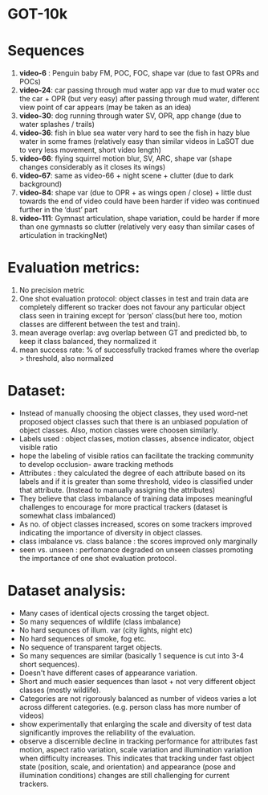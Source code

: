 # GOT-10k

# Sequences

1. **video-6** : Penguin baby 
FM, POC, FOC, shape var (due to fast OPRs and POCs)
2. **video-24**: car passing through mud water 
app var due to mud water occ the car + OPR  (but very easy)
after passing through mud water, different view point of car appears (may be taken as an idea)
3. **video-30**: dog running through water 
SV, OPR, app change (due to water splashes / trails)
4. **video-36**: fish in blue sea water 
very hard to see the fish in hazy blue water in some frames (relatively easy than similar videos in LaSOT due to very less movement, short video length)
5. **video-66**: flying squirrel 
motion blur, SV, ARC, shape var (shape changes considerably as it closes its wings)
6. **video-67**: same as video-66 + night scene + clutter (due to dark background)
7. **video-84**: shape var (due to OPR + as wings open / close) + little dust towards the end of video could have been harder if video was continued further in the ‘dust’ part  
8. **video-111**: Gymnast 
articulation, shape variation, could be harder if more than one gymnasts so clutter  (relatively very easy than similar cases of articulation in trackingNet)

# Evaluation metrics:

1. No precision metric
2. One shot evaluation protocol: object classes in test and train data are completely different so tracker does not favour any particular object class seen in training except for ‘person’ class(but here too, motion classes are different between the test and train).
3. mean average overlap: avg overlap between GT and predicted bb, to keep it class balanced, they normalized it
4. mean success rate: % of successfully tracked frames where the overlap > threshold, also normalized

# Dataset:

- Instead of manually choosing the object classes, they used word-net proposed object classes such that there is an unbiased population of object classes. Also, motion classes were choosen similarly.
- Labels used : object classes, motion classes, absence indicator, object visible ratio
- hope the labeling of visible ratios can facilitate the tracking community to develop occlusion- aware tracking methods
- Attributes : they calculated the degree of each attribute based on its labels and if it is greater than some threshold, video is classified under that attribute. (Instead to manually assigning the attributes)
- They believe that class imbalance of training data imposes meaningful challenges to encourage for more practical trackers (dataset is somewhat class imbalanced)
- As no. of object classes increased, scores on some trackers improved indicating the importance of diversity in object classes.
- class imbalance vs. class balance : the scores improved only marginally
- seen vs. unseen : perfomance degraded on unseen classes promoting the importance of one shot evaluation protocol.

# Dataset analysis:

- Many cases of identical ojects crossing the target object.
- So many sequences of wildlife (class imbalance)
- No hard sequnces of illum. var (city lights, night etc)
- No hard sequences of smoke, fog etc.
- No sequence of transparent target objects.
- So many sequences are similar (basically 1 sequence is cut into 3-4 short sequences).
- Doesn't have different cases of appearance variation.
- Short and much easier sequences than lasot + not very different object classes (mostly wildlife).
- Categories are not rigorously balanced as number of videos varies a lot across different categories. (e.g. person class has more number of videos)
- show experimentally that enlarging the scale and diversity of test data significantly improves the reliability of the evaluation.
- observe a discernible decline in tracking performance for attributes fast motion, aspect ratio variation, scale variation and illumination variation when difficulty increases. This indicates that tracking under fast object state (position, scale, and orientation) and appearance (pose and illumination conditions) changes are still challenging for current trackers.

